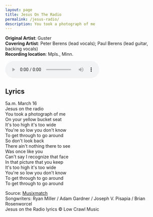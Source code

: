 ```yaml
---
layout: page
title: Jesus On The Radio
permalink: /jesus-radio/
description: You took a photograph of me
---
```

**Original Artist**: Guster<br>
**Covering Artist**: Peter Berens (lead vocals); Paul Berens (lead guitar, backing vocals)<br>
**Recording location**: Mpls., Minn.

<audio id="player" controls>
  <source src="/assets/songs/jesus.radio.mp3" type="audio/mp3" />
</audio>

## Lyrics
5a.m. March 16<br>
Jesus on the radio<br>
You took a photograph of me<br>
On your yellow bucket seat<br>
It's too high it's too wide<br>
You're so low you don't know<br>
To get through to go around<br>
So don't look back<br>
There ain't nothing there to see<br>
Was once like you<br>
Can't say I recognize that face<br>
In that picture that you keep<br>
It's too high it's too wide<br>
You're so low you don't know<br>
To get through to go around<br>
To get through to go around

<span class="muted small">Source: </span><a class="muted small" href="https://www.musixmatch.com/lyrics/Guster/Jesus-on-the-Radio" target="_blank">Musixmatch</a><br>
<span class="muted small">Songwriters: Ryan Miller / Adam Gardner / Joseph V. Pisapia / Brian Rosenworcel</span><br>
<span class="muted small">Jesus on the Radio lyrics © Low Crawl Music</span>